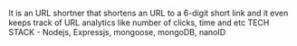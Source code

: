 It is an URL shortner that shortens an URL to a 6-digit short link and it even keeps track of URL analytics like number of clicks, time and etc
TECH STACK - Nodejs, Expressjs, mongoose, mongoDB, nanoID
